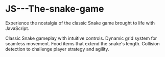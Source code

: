 # JS---The-snake-game
Experience the nostalgia of the classic Snake game brought to life with JavaScript.

Classic Snake gameplay with intuitive controls.
Dynamic grid system for seamless movement.
Food items that extend the snake's length.
Collision detection to challenge player strategy and agility.
